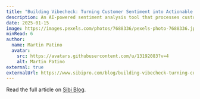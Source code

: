 ```yaml
---
title: "Building Vibecheck: Turning Customer Sentiment into Actionable Insights"
description: An AI-powered sentiment analysis tool that processes customer interactions from chat, email, voice, and video platforms to provide actionable insights.
date: 2025-01-15
image: https://images.pexels.com/photos/7688336/pexels-photo-7688336.jpeg?auto=compress&cs=tinysrgb&w=1260&h=750&dpr=1
minRead: 6
author:
  name: Martin Patino
  avatar:
    src: https://avatars.githubusercontent.com/u/13192083?v=4
    alt: Martin Patino
external: true
externalUrl: https://www.sibipro.com/blog/building-vibecheck-turning-customer-sentiment-into-actionable-insights
---
```


Read the full article on [Sibi Blog](https://www.sibipro.com/blog/building-vibecheck-turning-customer-sentiment-into-actionable-insights).
